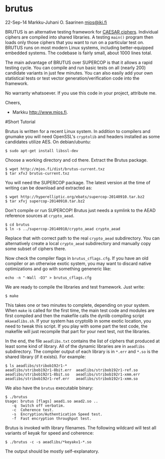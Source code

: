 brutus
======

22-Sep-14  Markku-Juhani O. Saarinen <mjos@iki.fi>

BRUTUS is an alternative testing framework for [CAESAR ciphers](http://competitions.cr.yp.to/caesar-submissions.html).
Individual ciphers are compiled into shared libraries. A testing `main()` 
program then loads only those ciphers that you want to run on a particular 
test on. BRUTUS runs on most modern Linux systems, including better-equipped
embedded systems. The codebase is fairly small, about 1000 lines total.

The main advantage of BRUTUS over SUPERCOP is that it allows a rapid
testing cycle. You can compile and run basic tests on all (nearly 200)
candidate variants in just few minutes. You can also easily add your own
statistical tests or test vector generation/verification code into the
framework.

No warranty whatsoever. If you use this code in your project, attribute me.

Cheers,
- Markku http://www.mjos.fi.

#Short Tutorial

Brutus is written for a recent Linux system. In addition to compilers
and gnumake you will need OpenSSL's `cryptolib` and headers installed as 
some candidates utilize AES. On debian/ubuntu:
```
$ sudo apt-get install libssl-dev
```
Choose a working directory and cd there. Extract the Brutus package.
```
$ wget http://mjos.fi/dist/brutus-current.txz
$ tar xfvJ brutus-current.txz
```
You will need the SUPERCOP package. The latest version at the time of
writing can be download and extracted as:
```
$ wget http://hyperelliptic.org/ebats/supercop-20140910.tar.bz2
$ tar xfvj supercop-20140910.tar.bz2
```
Don't compile or run SUPERCOP! Brutus just needs a symlink to the 
AEAD reference sources at `crypto_aead`. 
```
$ cd brutus
$ ln -s ../supercop-20140910/crypto_aead crypto_aead
```
Replace that with correct path to the real `crypto_aead` subdirectory. You can
alternatively create a local `crypto_aead` subdirectory and manually copy some 
subset of ciphers there.

Now check the compiler flags in `brutus_cflags.cfg`. If you have an old compiler 
or an otherwise exotic system, you may want to discard native optimizations and
go with something geneneric like:
```
echo -n "-Wall -O3" > brutus_cflags.cfg 
```

We are ready to compile the libraries and test framework. Just write:
```
$ make
```
This takes one or two minutes to complete, depending on your system.
When `make` is called for the first time, the main test code and modules
are first compiled and then the makefile calls the dynlib compiling
script `mkaeadlibs.sh`. If your system has cryptolib in some exotic location,
you need to tweak this script. If you play with some part the test code, the
makefile will just recompile that part for your next test, not the libraries.

In the end, the file `aeadlibs.txt` contains the list of ciphers that produced
at least some kind of library. All of the dynamic libraries are in `aeadlibs`
subdirectory. The compiler output of each library is in `*.err` and `*.so` is
the shared library (if it exists). For example:

```
$ ls aeadlibs/stribob192r1-*
aeadlibs/stribob192r1-8bit.err  aeadlibs/stribob192r1-ref.so
aeadlibs/stribob192r1-8bit.so   aeadlibs/stribob192r1-xmm.err
aeadlibs/stribob192r1-ref.err   aeadlibs/stribob192r1-xmm.so
```
We also have the `brutus` executable binary:

```
$ ./brutus
Usage: brutus [flags] aead1.so aead2.so ..
   -q  Switch off verbatim.
   -c  Coherence test.
   -s  Encryption/Authentication Speed test.
   -f  Fast encryption throughput test.
```
Brutus is invoked with library filenames. The following wildcard will test
all variants of keyak for speed and coherence:
```
$ ./brutus -c -s aeadlibs/*keyakv1-*.so
```
The output should be mostly self-explanatory.


